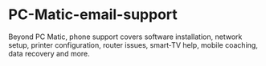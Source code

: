 # PC-Matic-email-support
Beyond PC Matic, phone support covers software installation, network setup, printer configuration, router issues, smart‑TV help, mobile coaching, data recovery and more.
